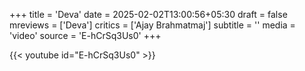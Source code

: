 +++
title = 'Deva'
date = 2025-02-02T13:00:56+05:30
draft = false
mreviews = ['Deva']
critics = ['Ajay Brahmatmaj']
subtitle = ''
media = 'video'
source = 'E-hCrSq3Us0'
+++

{{< youtube id="E-hCrSq3Us0" >}}
